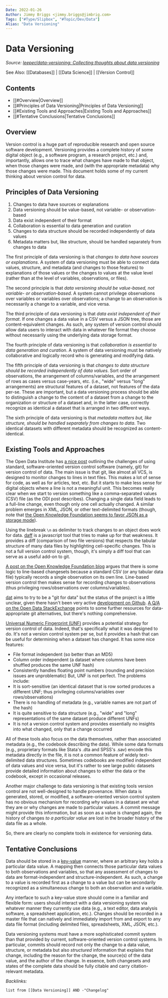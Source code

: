 ```yaml
---
Date: 2022-01-26
Author: Jimmy Briggs <jimmy.briggs@jimbrig.com>
Tags: ["#Type/Slipbox", "#Topic/Dev/Data"]
Alias: "Data Versioning"
---
```


# Data Versioning

*Source: [leeper/data-versioning: Collecting thoughts about data versioning](https://github.com/leeper/data-versioning)*

See Also: [[Databases]] | [[Data Science]] | [[Version Control]]

## Contents

- [[#Overview|Overview]]
- [[#Principles of Data Versioning|Principles of Data Versioning]]
- [[#Existing Tools and Approaches|Existing Tools and Approaches]]
- [[#Tentative Conclusions|Tentative Conclusions]]


## Overview

Version control is a huge part of reproducible research and open source software development. Versioning provides a complete history of some digital object (e.g., a software program, a research project, etc.) and, importantly, allows one to trace what changes have made to that object, when those changes were made, and (with the appropriate metadata) why those changes were made. This document holds some of my current thinking about version control for data.

## Principles of Data Versioning

1. Changes to data have sources or explanations
2. Data versioning should be value-based, not variable- or observation-based
3. Data exist independent of their format
4. Collaboration is essential to data generation and curation
5. Changes to data structure should be recorded independently of data values
6. Metadata matters but, like structure, should be handled separately from changes to data

The first principle of data versioning is that *changes to data have sources or explanations*. A system of data versioning must be able to connect data values, structure, and metadata (and changes to those features) to explanations of those values or the changes to values at the value level (rather than at the level of variables, observations, or files).

The second principle is that *data versioning should be value-based, not variable- or observation-based*. A system cannot privilege observations over variables or variables over observations; a change to an observation is necessarily a change to a variable, and vice versa.

The third principle of data versioning is that *data exist independent of their format*. If one changes a data value in a CSV versus a JSON tree, those are content-equivalent changes. As such, any system of version control should allow data users to interact with data in whatever file format they choose without necessarily using the underlying data storage format.

The fourth principle of data versioning is that *collaboration is essential to data generation and curation*. A system of data versioning must be natively collaborative and logically record who is generating and modifying data.

The fifth principle of data versioning is that *changes to data structure should be recorded independently of data values*. Sort order of observations, the arrangement of columns/variables, and the arrangement of rows as cases versus case-years, etc. (i.e., "wide" versus "long" arrangements) are structural features of a dataset, not features of the data per-se. These are important, but a data versioning process should be able to distinguish a change to the content of a dataset from a change to the organization or structure of a dataset and, in the latter case, correctly recognize as identical a dataset that is arranged in two different ways.

The sixth principle of data versioning is that *metadata matters but, like structure, should be handled separately from changes to data*. Two identical datasets with different metadata should be recognized as content-identical.

## Existing Tools and Approaches

The Open Data Institute has [a nice post](https://theodi.org/blog/adapting-git-simple-data) outlining the challenges of using standard, software-oriented version control software (namely, git) for version control of data. The main issue is that git, like almost all VCS, is designed to monitor changes to lines in text files. This makes a lot of sense for code, as well as for articles, text, etc. But it starts to make less sense for digital objects where a line is not a meaningful unit. This becomes really clear when we start to version something like a comma-separated values (CSV) file (as the ODI post describes). Changing a single data field leads to a full-line change, even though only one cell actually changed. A similar problem emerges in XML, JSON, or other text-delimited formats (though, note that [the Open Knowledge Foundation seems to favor JSON as a storage mode](http://dataprotocols.org/data-packages/)).

Using the linebreak `\n` as delimiter to track changes to an object does work for data. [daff](https://github.com/paulfitz/daff) is a javascript tool that tries to make up for that weakness. It provides a diff (comparison of two file versions) that respects the tabular structure of many data files by highlighting cell-specific changes. This is not a full version control system, though, it's simply a diff tool that can serve as a useful add-on to git.

[A post on the Open Knowledge Foundation blog](http://blog.okfn.org/2013/07/02/git-and-github-for-data/) argues that there is some logic to line-based changesets because a standard CSV (or any tabular data file) typically records a single observation on its own line. Line-based version control then makes sense for recording changes to observations (thus privileging rows/observations over columns/variables).

[dat](http://dat-data.com/about.html) aims to try to be a "git for data" but the status of the project is a little unclear, given there hasn't been very active [development on Github](https://github.com/maxogden/dat). [A Q/A on the Open Data StackExchange](http://opendata.stackexchange.com/questions/748/is-there-a-git-for-data) points to some further resources for data-appropriate git alternatives, but there's nothing comprehensive.

[Universal Numeric Fingerprint (UNF)](http://guides.dataverse.org/en/latest/developers/unf/index.html) provides a potential strategy for version control of data. Indeed, that's specifically what it was designed to do. It's not a version control system per se, but it provides a hash that can be useful for determining when a dataset has changed. It has some nice features:

-   File format independent (so better than an MD5)
-   Column order independent (a dataset where columns have been shuffled produces the same UNF hash)
-   Consistently handles floating point numbers (rounding and precision issues are unproblematic) But, UNF is not perfect. The problems include:
-   It is sort-sensitive (an identical dataset that is row sorted produces a different UNF; thus privileging columns/variables over rows/observations)
-   There is no handling of metadata (e.g., variable names are not part of the hash)
-   It is quite sensitive to data structure (e.g., "wide" and "long" representations of the same dataset produce different UNFs)
-   It is not a version control system and provides essentially no insights into what changed, only that a change occurred

All of these tools also focus on the data themselves, rather than associated metadata (e.g., the codebook describing the data). While some data formats (e.g., proprietary formats like Stata's .dta and SPSS's .sav) encode this metadata directly in the file, it is not a common feature of widely text-delimited data structures. Sometimes codebooks are modified independent of data values and vice versa, but it's rather to see large public datasets provide detailed information about changes to either the data or the codebook, except in occasional releases.

Another major challenge to data versioning is that existing tools version control are not well-designed to handle provenance. When data is generated, stored, or modified, a software-oriented version control system has no obvious mechanism for recording _why_ values in a dataset are what they are or why changes are made to particular values. A commit message might provide this information, but as soon as a value is changed again, the history of changes _to a particular value_ are lost in the broader history of the data file as a whole.

So, there are clearly no complete tools in existence for versioning data.

## Tentative Conclusions

Data should be stored in a [key-value](http://en.wikipedia.org/wiki/Associative_array) manner, where an arbitrary key holds a particular data value. A mapping then connects those particular data values to both observations and variables, so that any assessment of changes to data are format-independent and structure-independent. As such, a change to a value is recorded first as a change to a value but can be secondarily recognized as a simultaneous change to both an observation and a variable.

Any interface to such a key-value store should come in a familiar and flexible form: users should interact with a data versioning system via whatever manner they currently use data (e.g., a text editor, data analysis software, a spreadsheet application, etc.). Changes should be recorded in a master file that can natively and immediately import from and export to any data file format (including delimited files, spreadsheets, XML, JSON, etc.).

Data versioning systems must have a more sophisticated commit system than that provided by current, software-oriented version control systems. In particular, commits should record not only the change to a data value, structure, or metadata but also _structured_ information that explains that change, including the reason for the change, the source(s) of the data value, and the author of the change. In essence, both changesets and states of the complete data should be fully citable and carry citation-relevant metadata.


*Backlinks:*

```dataview
list from [[Data Versioning]] AND -"Changelog"
```